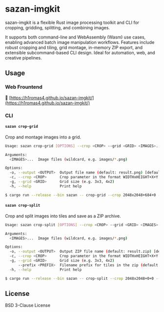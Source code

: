 # sazan-imgkit

sazan-imgkit is a flexible Rust image processing toolkit and CLI for cropping, gridding, splitting, and combining images.

It supports both command-line and WebAssembly (Wasm) use cases, enabling advanced batch image manipulation workflows. Features include robust cropping and tiling, grid montage, in-memory ZIP export, and extensible subcommand-based CLI design. Ideal for automation, web, and creative pipelines.

## Usage

### Web Frountend

🔗 [https://h1romas4.github.io/sazan-imgkit/](https://h1romas4.github.io/sazan-imgkit/)

### CLI

#### `sazan crop-grid`

Crop and montage images into a grid.

```bash
Usage: sazan crop-grid [OPTIONS] --crop <CROP> --grid <GRID> <IMAGES>...

Arguments:
  <IMAGES>...  Image files (wildcard, e.g. images/*.png)

Options:
  -o, --output <OUTPUT>  Output file name (default: result.png) [default: result.png]
  -c, --crop <CROP>      Crop parameter in the format WIDTHxHEIGHT+X+Y (e.g. 1265x1265+1422+366). WIDTH and HEIGHT specify the crop size, X and Y specify the top-left offset in the source image
  -g, --grid <GRID>      Grid size (e.g. 3x3, 4x2)
  -h, --help             Print help
```

```bash
$ cargo run --release --bin sazan -- crop-grid --crop 2048x2048+684+0 --grid 3x3 tests/souryoku_20250504/pose/*.png -o test.png
```

#### `sazan crop-split`

Crop and split images into tiles and save as a ZIP archive.

```bash
Usage: sazan crop-split [OPTIONS] --crop <CROP> --grid <GRID> <IMAGES>...

Arguments:
  <IMAGES>...  Image files (wildcard, e.g. images/*.png)

Options:
  -o, --output <OUTPUT>  Output ZIP file name (default: result.zip) [default: result.zip]
  -c, --crop <CROP>      Crop parameter in the format WIDTHxHEIGHT+X+Y (e.g. 256x256+0+0) WIDTH and HEIGHT specify the crop size, X and Y specify the top-left offset in the source image
  -g, --grid <GRID>      Grid size (e.g. 3x3, 4x2)
      --prefix <PREFIX>  Filename prefix for tiles in the zip (default: tile) [default: tile]
  -h, --help             Print help
```

```bash
$ cargo run --release --bin sazan -- crop-split --crop 2048x2048+0+0 --grid 3x3 test.png -o result.zip
```

## License

BSD 3-Clause License
